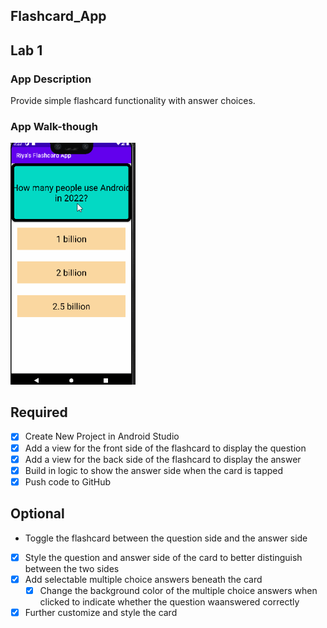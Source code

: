 ## Flashcard_App

## Lab 1

### App Description
Provide simple flashcard functionality with answer choices.

### App Walk-though

<img src="https://github.com/riyak20/Flashcard_App/blob/master/riya_flashcard_app_gif.gif?raw=true" width=200><br>

## Required
- [x] Create New Project in Android Studio
- [x] Add a view for the front side of the flashcard to display the question
- [x] Add a view for the back side of the flashcard to display the answer
- [x] Build in logic to show the answer side when the card is tapped
- [x] Push code to GitHub
## Optional
- Toggle the flashcard between the question side and the answer side
- [x] Style the question and answer side of the card to better distinguish between the two sides
- [x] Add selectable multiple choice answers beneath the card
   - [x] Change the background color of the multiple choice answers when clicked to indicate whether the question waanswered correctly
- [x] Further customize and style the card
